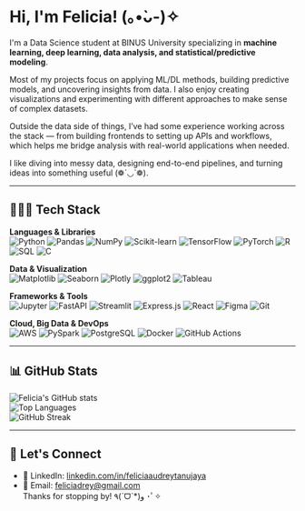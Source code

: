 # Hi, I'm Felicia! (｡•̀ᴗ-)✧  

I'm a Data Science student at BINUS University specializing in **machine learning, deep learning, data analysis, and statistical/predictive modeling**.  

Most of my projects focus on applying ML/DL methods, building predictive models, and uncovering insights from data. I also enjoy creating visualizations and experimenting with different approaches to make sense of complex datasets.  

Outside the data side of things, I’ve had some experience working across the stack — from building frontends to setting up APIs and workflows, which helps me bridge analysis with real-world applications when needed.  

I like diving into messy data, designing end-to-end pipelines, and turning ideas into something useful (❁´◡`❁).  

---

## 👩🏻‍💻 Tech Stack  

**Languages & Libraries**  
![Python](https://img.shields.io/badge/Python-3776AB?style=for-the-badge&logo=python&logoColor=white) ![Pandas](https://img.shields.io/badge/Pandas-150458?style=for-the-badge&logo=pandas&logoColor=white) ![NumPy](https://img.shields.io/badge/Numpy-013243?style=for-the-badge&logo=numpy&logoColor=white) ![Scikit-learn](https://img.shields.io/badge/Scikit--learn-F7931E?style=for-the-badge&logo=scikitlearn&logoColor=white) ![TensorFlow](https://img.shields.io/badge/TensorFlow-FF6F00?style=for-the-badge&logo=tensorflow&logoColor=white) ![PyTorch](https://img.shields.io/badge/PyTorch-EE4C2C?style=for-the-badge&logo=pytorch&logoColor=white) ![R](https://img.shields.io/badge/R-276DC3?style=for-the-badge&logo=r&logoColor=white) ![SQL](https://img.shields.io/badge/SQL-025E8C?style=for-the-badge&logo=postgresql&logoColor=white) ![C](https://img.shields.io/badge/C-00599C?style=for-the-badge&logo=c&logoColor=white)  

**Data & Visualization**  
![Matplotlib](https://img.shields.io/badge/Matplotlib-11557c?style=for-the-badge&logo=plotly&logoColor=white) ![Seaborn](https://img.shields.io/badge/Seaborn-76B900?style=for-the-badge&logoColor=white) ![Plotly](https://img.shields.io/badge/Plotly-3F4F75?style=for-the-badge&logo=plotly&logoColor=white) ![ggplot2](https://img.shields.io/badge/ggplot2-276DC3?style=for-the-badge&logo=r&logoColor=white) ![Tableau](https://img.shields.io/badge/Tableau-E97627?style=for-the-badge&logo=tableau&logoColor=white)  

**Frameworks & Tools**  
![Jupyter](https://img.shields.io/badge/Jupyter-F37626?style=for-the-badge&logo=jupyter&logoColor=white) ![FastAPI](https://img.shields.io/badge/FastAPI-009688?style=for-the-badge&logo=fastapi&logoColor=white) ![Streamlit](https://img.shields.io/badge/Streamlit-FF4B4B?style=for-the-badge&logo=streamlit&logoColor=white) ![Express.js](https://img.shields.io/badge/Express.js-000000?style=for-the-badge&logo=express&logoColor=white) ![React](https://img.shields.io/badge/React-20232A?style=for-the-badge&logo=react&logoColor=61DAFB) ![Figma](https://img.shields.io/badge/Figma-F24E1E?style=for-the-badge&logo=figma&logoColor=white) ![Git](https://img.shields.io/badge/Git-F05032?style=for-the-badge&logo=git&logoColor=white) 

**Cloud, Big Data & DevOps**  
![AWS](https://img.shields.io/badge/AWS-232F3E?style=for-the-badge&logo=amazon-aws&logoColor=white) ![PySpark](https://img.shields.io/badge/PySpark-E25A1C?style=for-the-badge&logo=apachespark&logoColor=white) ![PostgreSQL](https://img.shields.io/badge/PostgreSQL-336791?style=for-the-badge&logo=postgresql&logoColor=white) ![Docker](https://img.shields.io/badge/Docker-2496ED?style=for-the-badge&logo=docker&logoColor=white) ![GitHub Actions](https://img.shields.io/badge/GitHub%20Actions-2088FF?style=for-the-badge&logo=githubactions&logoColor=white)  

---

## 📊 GitHub Stats  
![Felicia's GitHub stats](https://github-readme-stats.vercel.app/api?username=feliciadrey&show_icons=true&count_private=true&include_all_commits=true&theme=radical)  
![Top Languages](https://github-readme-stats.vercel.app/api/top-langs/?username=feliciadrey&layout=compact&theme=radical)  
![GitHub Streak](https://streak-stats.demolab.com/?user=feliciadrey&theme=radical)



---

## 🤝 Let's Connect  
- 💼 LinkedIn: [linkedin.com/in/feliciaaudreytanujaya](https://linkedin.com/in/feliciaaudreytanujaya)  
- 📧 Email: feliciadrey@gmail.com   
Thanks for stopping by! ٩(ˊᗜˋ*)و ･ﾟ✧  
